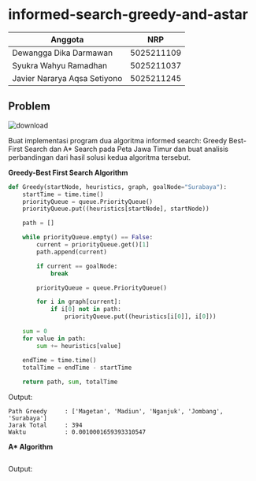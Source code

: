 # informed-search-greedy-and-astar

| Anggota                      | NRP        |
| ---------------------------- |:----------:|
| Dewangga Dika Darmawan       | 5025211109 |
| Syukra Wahyu Ramadhan        | 5025211037 |
| Javier Nararya Aqsa Setiyono | 5025211245 |

## Problem

![download](https://user-images.githubusercontent.com/108203648/226158650-1c6dfdfd-daa4-4eb0-887f-a6e53a12d40f.png)

Buat implementasi program dua algoritma informed search: Greedy Best-First Search dan A* Search pada Peta Jawa Timur dan buat analisis perbandingan dari hasil solusi kedua algoritma tersebut.

<b>Greedy-Best First Search Algorithm</b>

```py
def Greedy(startNode, heuristics, graph, goalNode="Surabaya"):
    startTime = time.time()
    priorityQueue = queue.PriorityQueue()
    priorityQueue.put((heuristics[startNode], startNode))

    path = []

    while priorityQueue.empty() == False:
        current = priorityQueue.get()[1]
        path.append(current)

        if current == goalNode:
            break

        priorityQueue = queue.PriorityQueue()

        for i in graph[current]:
            if i[0] not in path:
                priorityQueue.put((heuristics[i[0]], i[0]))
    
    sum = 0
    for value in path:
        sum += heuristics[value]
    
    endTime = time.time()
    totalTime = endTime - startTime

    return path, sum, totalTime
```
Output:
```
Path Greedy     : ['Magetan', 'Madiun', 'Nganjuk', 'Jombang', 'Surabaya']
Jarak Total     : 394
Waktu           : 0.0010001659393310547
```

<b>A* Algorithm</b>

```py
```
Output:
```
```